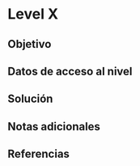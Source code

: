 # Level X

## Objetivo

## Datos de acceso al nivel

## Solución

## Notas adicionales

## Referencias
